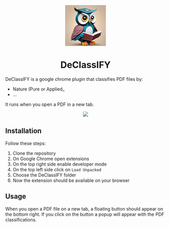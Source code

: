 <p align="center">
  <img src="images/icon-128.png" />
</p>

<h1 align="center">DeClassIFY</h1>

DeClassIFY is a google chrome plugin that classifies PDF files by:
- Nature (Pure or Applied_
- ...

It runs when you open a PDF in a new tab.

<p align="center">
  <img src="https://drive.google.com/file/d/1aeF_e6Ifj_HDkaEHnHKZrpPG2g_gRRo6/view?usp=sharing" />
</p>

## Installation
Follow these steps:

1. Clone the repository
2. On Google Chrome open extensions
3. On the top right side enable developer mode
4. On the top left side click on `Load Unpacked`
5. Choose the DeClassIFY folder
6. Now the extension should be available on your browser

## Usage
When you open a PDF file on a new tab, a floating button should appear on the bottom right.
If you click on the button a popup will appear with the PDF classifications.
